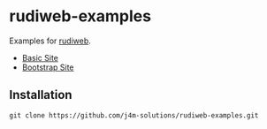 # rudiweb-examples

Examples for [rudiweb](https://github.com/j4m-solutions/rudiweb).

* [Basic Site](basic-site/README.md)
* [Bootstrap Site](bootstrap-site/README.md)

## Installation

```cd ~/tmp
git clone https://github.com/j4m-solutions/rudiweb-examples.git
```
